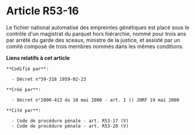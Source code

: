 # Article R53-16

Le fichier national automatisé des empreintes génétiques est placé sous le contrôle d'un magistrat du parquet hors
hiérarchie, nommé pour trois ans par arrêté du garde des sceaux, ministre de la justice, et assisté par un comité composé de
trois membres nommés dans les mêmes conditions.

**Liens relatifs à cet article**

	**Codifié par**:

	  - Décret n°59-318 1959-02-23

	**Créé par**:

	  - Décret n°2000-413 du 18 mai 2000 - art. 1 () JORF 19 mai 2000

	**Cité par**:

	  - Code de procédure pénale - art. R53-17 (V)
	  - Code de procédure pénale - art. R53-20 (V)
